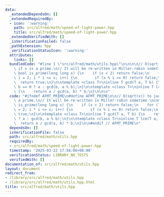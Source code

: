 ```yaml
---
data:
  _extendedDependsOn: []
  _extendedRequiredBy:
  - icon: ':warning:'
    path: src/alfred/math/speed-of-light-power.hpp
    title: src/alfred/math/speed-of-light-power.hpp
  _extendedVerifiedWith: []
  _isVerificationFailed: false
  _pathExtension: hpp
  _verificationStatusIcon: ':warning:'
  attributes:
    links: []
  bundledCode: "#line 1 \"src/alfred/math/utils.hpp\"\n\n\n\n// O(sqrt(x)) to judge\
    \ if x is a prime.\n// It will be re-written in Miller-rabin sometime.\nconstexpr\
    \ bool is_prime(long long x) {\n    if (x < 2) return false;\n    for (long long\
    \ i = 2; i * i <= x; i++) {\n        if (x % i == 0) return false;\n    }\n  \
    \  return true;\n}\n\ntemplate <class T>\ninline T gcd(T a, T b) {\n    return\
    \ b == 0 ? a : gcd(b, a % b);\n}\n\ntemplate <class T>\ninline T lcm(T a, T b)\
    \ {\n    return a / gcd(a, b) * b;\n}\n\n\n"
  code: "#ifndef AFMT_PRIME\n#define AFMT_PRIME\n\n// O(sqrt(x)) to judge if x is\
    \ a prime.\n// It will be re-written in Miller-rabin sometime.\nconstexpr bool\
    \ is_prime(long long x) {\n    if (x < 2) return false;\n    for (long long i\
    \ = 2; i * i <= x; i++) {\n        if (x % i == 0) return false;\n    }\n    return\
    \ true;\n}\n\ntemplate <class T>\ninline T gcd(T a, T b) {\n    return b == 0\
    \ ? a : gcd(b, a % b);\n}\n\ntemplate <class T>\ninline T lcm(T a, T b) {\n  \
    \  return a / gcd(a, b) * b;\n}\n\n#endif // AFMT_PRIME\n"
  dependsOn: []
  isVerificationFile: false
  path: src/alfred/math/utils.hpp
  requiredBy:
  - src/alfred/math/speed-of-light-power.hpp
  timestamp: '2025-03-22 17:56:06+08:00'
  verificationStatus: LIBRARY_NO_TESTS
  verifiedWith: []
documentation_of: src/alfred/math/utils.hpp
layout: document
redirect_from:
- /library/src/alfred/math/utils.hpp
- /library/src/alfred/math/utils.hpp.html
title: src/alfred/math/utils.hpp
---
```

